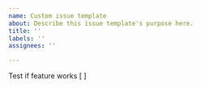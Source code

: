 ```yaml
---
name: Custom issue template
about: Describe this issue template's purpose here.
title: ''
labels: ''
assignees: ''

---
```


Test if feature works [  ]
